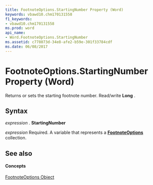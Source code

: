 ```yaml
---
title: FootnoteOptions.StartingNumber Property (Word)
keywords: vbawd10.chm170131558
f1_keywords:
- vbawd10.chm170131558
ms.prod: word
api_name:
- Word.FootnoteOptions.StartingNumber
ms.assetid: c778073d-34e8-afe2-b59e-301f33784cdf
ms.date: 06/08/2017
---
```



# FootnoteOptions.StartingNumber Property (Word)

Returns or sets the starting footnote number. Read/write  **Long** .


## Syntax

 _expression_ . **StartingNumber**

 _expression_ Required. A variable that represents a **[FootnoteOptions](Word.FootnoteOptions.md)** collection.


## See also


#### Concepts


[FootnoteOptions Object](Word.FootnoteOptions.md)

